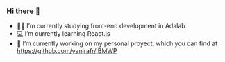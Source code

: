 ### Hi there :frog:

- 👩‍🎓 I’m currently studying front-end development in Adalab
- 💻 I’m currently learning React.js
- 🔭 I’m currently working on my personal proyect, which you can find at https://github.com/yanirafr/IBMWP
<!--
**yanirafr/yanirafr** is a ✨ _special_ ✨ repository because its `README.md` (this file) appears on your GitHub profile.

Here are some ideas to get you started:


- 🌱 I’m currently learning ...
- 👯 I’m looking to collaborate on ...
- 🤔 I’m looking for help with ...
- 💬 Ask me about ...
- 📫 How to reach me: ...
- 😄 Pronouns: ...
- ⚡ Fun fact: ...
-->
